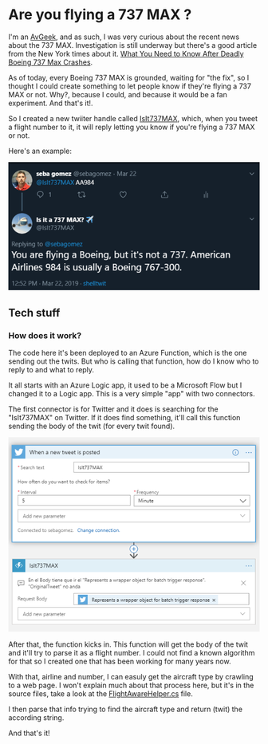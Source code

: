 
# Are you flying a 737 MAX ?

I'm an [AvGeek](https://www.urbandictionary.com/define.php?term=avgeek), and as such, I was very curious about the recent news about the 737 MAX. Investigation is still underway but there's a good article from the New York times about it. [What You Need to Know After
Deadly Boeing 737 Max Crashes](https://www.nytimes.com/interactive/2019/business/boeing-737-crashes.html).

As of today, every Boeing 737 MAX is grounded, waiting for "the fix", so I thought I could create something to let people know if they're flying a 737 MAX or not. Why?, because I could, and because it would be a fan experiment. And that's it!.

So I created a new twiiter handle called [IsIt737MAX](https://twitter.com/IsIt737MAX), which, when you tweet a flight number to it, it will reply letting you know if you're flying a 737 MAX or not. 

Here's an example:

![](res/twit_reply.png?raw=true)

## Tech stuff

### How does it work?

The code here it's been deployed to an Azure Function, which is the one sending out the twits. But who is calling that function, how do I know who to reply to and what to reply.

It all starts with an Azure Logic app, it used to be a Microsoft Flow but I changed it to a Logic app. This is a very simple "app" with two connectors.

The first connector is for Twitter and it does is searching for the "IsIt737MAX" on Twitter. If it does find something, it'll call this function sending the body of the twit (for every twit found).

![](res/logic_app.png?raw=true)

After that, the function kicks in. This function will get the body of the twit and it'll try to parse it as a flight number. I could not find a known algorithm for that so I created one that has been working for many years now.

<script src="https://gist.github.com/sebagomez/c7f10fdb66a71865da152686b82ade57.js"></script>

With that, airline and number, I can easuly get the aircraft type by crawling to a web page. I won't explain much about that process here, but it's in the source files, take a look at the [FlightAwareHelper.cs](src/IsItAMAX/Misc/FlightAwareHelper.cs) file.

I then parse that info trying to find the aircraft type and return (twit) the according string.

And that's it!